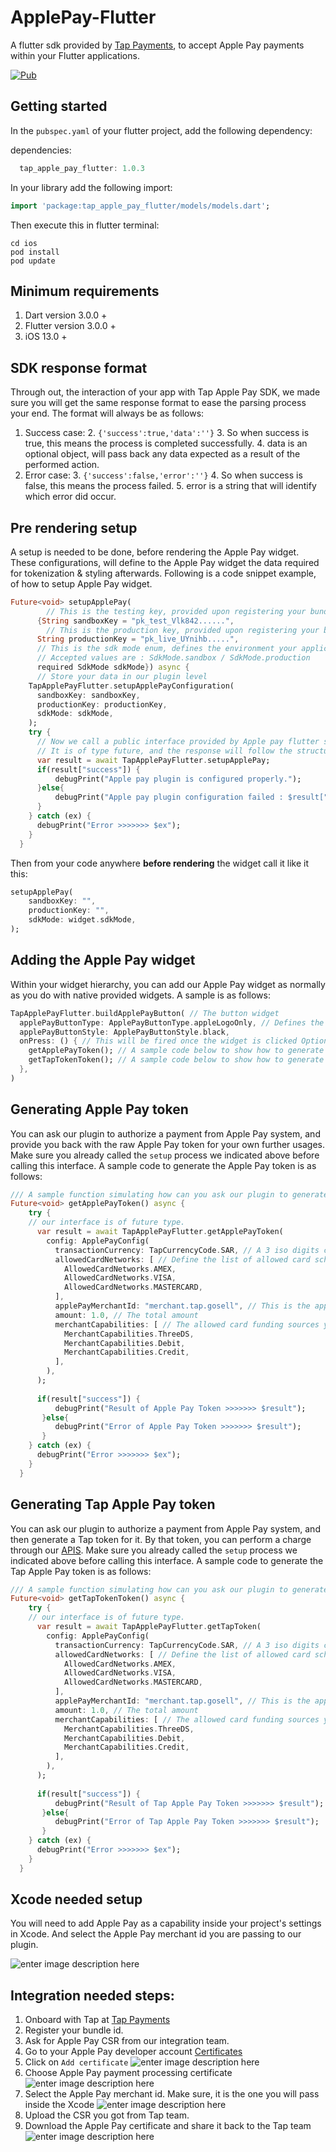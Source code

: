# ApplePay-Flutter

A flutter sdk provided by [Tap Payments](https://tap.company), to accept Apple Pay payments within your Flutter applications.


[![Pub](https://camo.githubusercontent.com/8cd9770d1a75643cbdc23e2e6f60a3474264f029ee1e7cf6445278aea0e500e8/68747470733a2f2f696d672e736869656c64732e696f2f7075622f762f666c75747465725f7374616767657265645f677269645f766965772e737667)](https://pub.dartlang.org/packages/tap_apple_pay_flutter)

## Getting started

In the  `pubspec.yaml`  of your flutter project, add the following dependency:

dependencies:
```dart
  tap_apple_pay_flutter: 1.0.3
```
In your library add the following import:
```dart
import 'package:tap_apple_pay_flutter/models/models.dart';
```

Then execute this in flutter terminal:
```
cd ios
pod install
pod update
```

## Minimum requirements
1. Dart version 3.0.0 +
2. Flutter version 3.0.0 +
3. iOS 13.0 +

## SDK response format
Through out, the interaction of your app with Tap Apple Pay SDK, we made sure you will get the same response format to ease the parsing process your end.
The format will always be as follows:

 1. Success case:
	 2. `{'success':true,'data':''}`
		 3. So when success is true, this means the process is completed successfully.
		 4. data is an optional object, will pass back any data expected as a result of the performed action.
 2. Error case:
	 3. `{'success':false,'error':''}`
		 4. So when success is false, this means the process failed.
		 5. error is a string that will identify which error did occur.

  
## Pre rendering setup 

A setup is needed to be done, before rendering the Apple Pay widget. These configurations, will define to the Apple Pay widget the data required for tokenization & styling afterwards. Following is a code snippet example, of how to setup Apple Pay widget.

```dart
Future<void> setupApplePay(
		// This is the testing key, provided upon registering your bundle id in Tap
      {String sandboxKey = "pk_test_Vlk842......",
	    // This is the production key, provided upon registering your bundle id in Tap
      String productionKey = "pk_live_UYnihb.....",
      // This is the sdk mode enum, defines the environment your application is running in.
      // Accepted values are : SdkMode.sandbox / SdkMode.production
      required SdkMode sdkMode}) async {
      // Store your data in our plugin level
    TapApplePayFlutter.setupApplePayConfiguration(
      sandboxKey: sandboxKey,
      productionKey: productionKey,
      sdkMode: sdkMode,
    );
    try {
	  // Now we call a public interface provided by Apple pay flutter sdk.
	  // It is of type future, and the response will follow the structure described before.
      var result = await TapApplePayFlutter.setupApplePay;
      if(result["success"]) {
	      debugPrint("Apple pay plugin is configured properly.");
      }else{
	      debugPrint("Apple pay plugin configuration failed : $result["error"]");      
      }
    } catch (ex) {
      debugPrint("Error >>>>>>> $ex");
    }
  }
```

Then from your code anywhere **before rendering** the widget call it like it this:
```dart
setupApplePay(
	sandboxKey: "",
	productionKey: "",
	sdkMode: widget.sdkMode,
);
```

## Adding the Apple Pay widget

Within your widget hierarchy, you can add our Apple Pay widget as normally as you do with native provided widgets. A sample is as follows:
```dart
TapApplePayFlutter.buildApplePayButton( // The button widget
  applePayButtonType: ApplePayButtonType.appleLogoOnly, // Defines the type of apple pay button. it is one of the provided values by [Apple](https://developer.apple.com/documentation/apple_pay_on_the_web/applepaybuttontype)
  applePayButtonStyle: ApplePayButtonStyle.black,
  onPress: () { // This will be fired once the widget is clicked Optional.
    getApplePayToken(); // A sample code below to show how to generate a raw apple pay token
    getTapTokenToken(); // A sample code below to show how to generate a Tap token that can be used to charge the customer through Tap apis.
  },
)
```


## Generating Apple Pay token

You can ask our plugin to authorize a payment from Apple Pay system, and provide you back with the raw Apple Pay token for your own further usages. Make sure you already called the `setup` process we indicated above before calling this interface.
A sample code to generate the Apple Pay token is as follows:
```dart
/// A sample function simulating how can you ask our plugin to generate a raw apple pay token
Future<void> getApplePayToken() async {
    try {
	// our interface is of future type.
      var result = await TapApplePayFlutter.getApplePayToken(
        config: ApplePayConfig(
          transactionCurrency: TapCurrencyCode.SAR, // A 3 iso digits currency code. We have created a list of enums to prevent typos.
          allowedCardNetworks: [ // Define the list of allowed card schemes for your customer to pay with
            AllowedCardNetworks.AMEX,
            AllowedCardNetworks.VISA,
            AllowedCardNetworks.MASTERCARD,
          ],
          applePayMerchantId: "merchant.tap.gosell", // This is the apple pay merchant id you created and linked with your apple pay certificate from within your apple pay developer account
          amount: 1.0, // The total amount
          merchantCapabilities: [ // The allowed card funding sources your customer can pay with
            MerchantCapabilities.ThreeDS,
            MerchantCapabilities.Debit,
            MerchantCapabilities.Credit,
          ],
        ),
      );
	  
	  if(result["success"]) {
	      debugPrint("Result of Apple Pay Token >>>>>>> $result");
	   }else{
		  debugPrint("Error of Apple Pay Token >>>>>>> $result"); 
	   }
    } catch (ex) {
      debugPrint("Error >>>>>>> $ex");
    }
  }
```



## Generating Tap Apple Pay token

You can ask our plugin to authorize a payment from Apple Pay system, and then generate a Tap token for it. By that token, you can perform a charge through our [APIS](https://developers.tap.company/reference/create-a-charge). Make sure you already called the `setup` process we indicated above before calling this interface.
A sample code to generate the Tap Apple Pay token is as follows:
```dart
/// A sample function simulating how can you ask our plugin to generate a tap apple pay token
Future<void> getTapTokenToken() async {
    try {
	// our interface is of future type.
      var result = await TapApplePayFlutter.getTapToken(
        config: ApplePayConfig(
          transactionCurrency: TapCurrencyCode.SAR, // A 3 iso digits currency code. We have created a list of enums to prevent typos.
          allowedCardNetworks: [ // Define the list of allowed card schemes for your customer to pay with
            AllowedCardNetworks.AMEX,
            AllowedCardNetworks.VISA,
            AllowedCardNetworks.MASTERCARD,
          ],
          applePayMerchantId: "merchant.tap.gosell", // This is the apple pay merchant id you created and linked with your apple pay certificate from within your apple pay developer account
          amount: 1.0, // The total amount
          merchantCapabilities: [ // The allowed card funding sources your customer can pay with
            MerchantCapabilities.ThreeDS,
            MerchantCapabilities.Debit,
            MerchantCapabilities.Credit,
          ],
        ),
      );
	  
	  if(result["success"]) {
	      debugPrint("Result of Tap Apple Pay Token >>>>>>> $result");
	   }else{
		  debugPrint("Error of Tap Apple Pay Token >>>>>>> $result"); 
	   }
    } catch (ex) {
      debugPrint("Error >>>>>>> $ex");
    }
  }
```


## Xcode needed setup
You will need to add Apple Pay as a capability inside your project's settings in Xcode. And select the Apple Pay merchant id you are passing to our plugin.

![enter image description here](https://i.ibb.co/DgWBzWK/Screenshot-2023-10-05-at-5-52-25-PM.jpg)


## Integration needed steps:
1. Onboard with Tap at [Tap Payments](https://tap.company)
2. Register your bundle id.
3. Ask for Apple Pay CSR from our integration team.
4. Go to your Apple Pay developer account [Certificates](https://developer.apple.com/account/resources/certificates/list)
5. Click on `Add certificate` ![enter image description here](https://i.ibb.co/wpV3Vvg/Screenshot-2023-10-05-at-5-56-21-PM.png)
6. Choose Apple Pay payment processing certificate![enter image description here](https://i.ibb.co/JBkD6qH/Screenshot-2023-10-05-at-5-56-32-PM.png) 
7. Select the Apple Pay merchant id. Make sure, it is the one you will pass inside the Xcode ![enter image description here](https://i.ibb.co/6v1X7F5/Screenshot-2023-10-05-at-5-56-43-PM.png)
8. Upload the CSR you got from Tap team.
9. Download the Apple Pay certificate and share it back to the Tap team ![enter image description here](https://i.ibb.co/SsCG3my/Screenshot-2023-10-05-at-5-57-09-PM.png)
